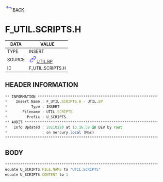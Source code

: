 <img src="../.resources/themes/unicons-line-6563ff/corner-up-left-alt.svg" alt="BACK" width="25" />[BACK](../DOCS/UTIL.BP.md)  
# F_UTIL.SCRIPTS.H  
|DATA|VALUE|
| --- | --- |
|TYPE|INSERT|
|SOURCE|<img src="../.resources/themes/unicons-line-6563ff/link.svg" alt="UTIL.BP" width="25" />[UTIL.BP](../DOCS/UTIL.BP.md)|
|ID|F_UTIL.SCRIPTS.H|
    
    
## HEADER INFORMATION  
```javascript
** INFORMATION ****************************************************************
*    Insert Name : F_UTIL.SCRIPTS.H - UTIL.BP
*           Type : INSERT
*       Filename : UTIL.SCRIPTS
*         Prefix : U_SCRIPTS.
** AUDIT **********************************************************************
*   Info Updated : 20210220 at 13.16.38 in DEV by root
*                : on mercury.local (Mac)
*******************************************************************************
```
## BODY  
```javascript
*******************************************************************************
equate U_SCRIPTS.FILE.NAME to "UTIL.SCRIPTS"
equate U_SCRIPTS.CONTENT to 1
```
